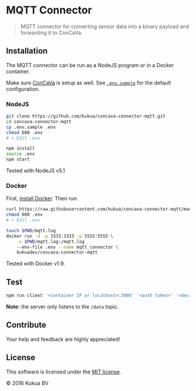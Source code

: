 # MQTT Connector

> MQTT connector for converting sensor data into a binary payload and forwarding it to ConCaVa.

## Installation

The MQTT connector can be run as a NodeJS program or in a Docker container.

Make sure [ConCaVa](https://github.com/kukua/concava) is setup as well.
See [`.env.sample`](https://github.com/kukua/concava-connector-mqtt/tree/master/.env.sample) for the default configuration.

### NodeJS

```bash
git clone https://github.com/kukua/concava-connector-mqtt.git
cd concava-connector-mqtt
cp .env.sample .env
chmod 600 .env
# > Edit .env

npm install
source .env
npm start
```

Tested with NodeJS v5.1

### Docker

First, [install Docker](http://docs.docker.com/engine/installation/). Then run:

```bash
curl https://raw.githubusercontent.com/kukua/concava-connector-mqtt/master/.env.sample > .env
chmod 600 .env
# > Edit .env

touch $PWD/mqtt.log
docker run -d -p 3333:3333 -p 5555:5555 \
	-v $PWD/mqtt.log:/mqtt.log
	--env-file .env --name mqtt_connector \
	kukuadev/concava-connector-mqtt
```

Tested with Docker v1.9.

## Test

```js
npm run client '<container IP or localhost>:3000' '<auth token>' '<device ID>' '<payload hex>'
```

__Note:__ the server only listens to the `/data` topic.

## Contribute

Your help and feedback are highly appreciated!

## License

This software is licensed under the [MIT license](https://github.com/kukua/concava-connector-mqtt/blob/master/LICENSE).

© 2016 Kukua BV
